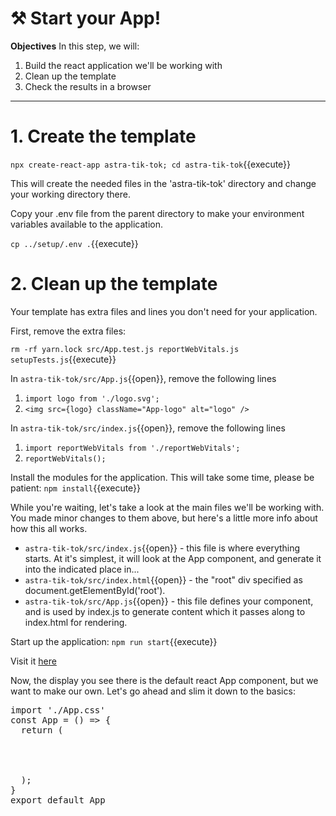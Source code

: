 # ⚒️ Start your App!

**Objectives**
In this step, we will:
1. Build the react application we'll be working with
2. Clean up the template
3. Check the results in a browser

---

# 1. Create the template

`npx create-react-app astra-tik-tok; cd astra-tik-tok`{{execute}}

This will create the needed files in the 'astra-tik-tok' directory and change your working directory there.

Copy your .env file from the parent directory to make your environment variables available to the application.

`cp ../setup/.env .`{{execute}}

# 2. Clean up the template

Your template has extra files and lines you don't need for your application.

First, remove the extra files:

`rm -rf yarn.lock src/App.test.js reportWebVitals.js setupTests.js`{{execute}}

In `astra-tik-tok/src/App.js`{{open}}, remove the following lines
1. `import logo from './logo.svg';`
2. `<img src={logo} className="App-logo" alt="logo" />`

In `astra-tik-tok/src/index.js`{{open}}, remove the following lines
1. `import reportWebVitals from './reportWebVitals';`
2. `reportWebVitals();`

Install the modules for the application.  This will take some time, please be patient:
`npm install`{{execute}}

While you're waiting, let's take a look at the main files we'll be working with.  You made minor changes to them above, but here's a little more info about how this all works.

* `astra-tik-tok/src/index.js`{{open}} - this file is where everything starts.  At it's simplest, it will look at the App component, and generate it into the indicated place in... 
* `astra-tik-tok/src/index.html`{{open}} - the "root" div specified as document.getElementById('root').
* `astra-tik-tok/src/App.js`{{open}} - this file defines your component, and is used by index.js to generate content which it passes along to index.html for rendering.

Start up the application:
`npm run start`{{execute}}

Visit it <a href="https://[[HOST_SUBDOMAIN]]-3000-[[KATACODA_HOST]].environments.katacoda.com/">here</a>

Now, the display you see there is the default react App component, but we want to make our own.  Let's go ahead and slim it down to the basics:

<pre class="file" data-filename="root/astra-tik-tok/src/App.js" data-target="replace">
import './App.css'
const App = () => {
  return (
    <div className="App">
    </div>
  );
}
export default App
</pre>

